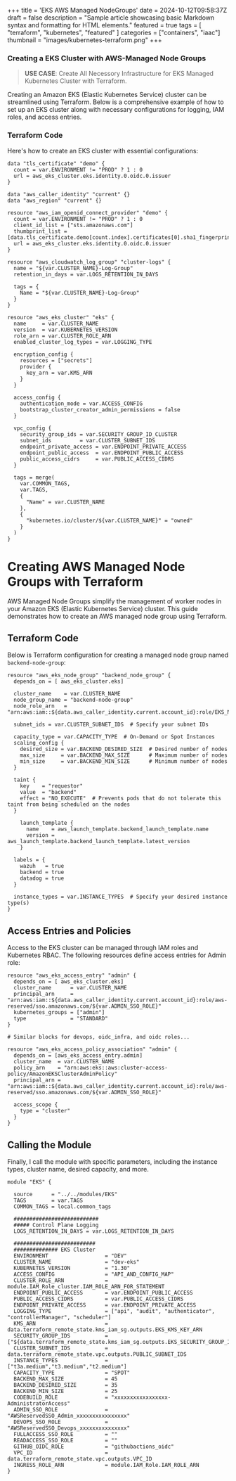 +++
title = 'EKS AWS Managed NodeGroups'
date = 2024-10-12T09:58:37Z
draft = false
description = "Sample article showcasing basic Markdown syntax and formatting for HTML elements."
featured = true
tags = [
    "terraform",
    "kubernetes",
    "featured"
]
categories = ["containers", "iaac"]
thumbnail = "images/kubernetes-terraform.png"
+++
### Creating a EKS Cluster with AWS-Managed Node Groups
> **USE CASE**:
> Create All Necessory Infrastructure for EKS Managed Kubernetes Cluster with Terraform.

<!--more-->
Creating an Amazon EKS (Elastic Kubernetes Service) cluster can be streamlined using Terraform. Below is a comprehensive example of how to set up an EKS cluster along with necessary configurations for logging, IAM roles, and access entries.


### Terraform Code

Here's how to create an EKS cluster with essential configurations:

```hcl
data "tls_certificate" "demo" {
  count = var.ENVIRONMENT != "PROD" ? 1 : 0
  url = aws_eks_cluster.eks.identity.0.oidc.0.issuer
}

data "aws_caller_identity" "current" {}
data "aws_region" "current" {}

resource "aws_iam_openid_connect_provider" "demo" {
  count = var.ENVIRONMENT != "PROD" ? 1 : 0
  client_id_list = ["sts.amazonaws.com"]
  thumbprint_list = [data.tls_certificate.demo[count.index].certificates[0].sha1_fingerprint]
  url = aws_eks_cluster.eks.identity.0.oidc.0.issuer
}

resource "aws_cloudwatch_log_group" "cluster-logs" {
  name = "${var.CLUSTER_NAME}-Log-Group"
  retention_in_days = var.LOGS_RETENTION_IN_DAYS

  tags = {
    Name = "${var.CLUSTER_NAME}-Log-Group"
  }
}

resource "aws_eks_cluster" "eks" {
  name     = var.CLUSTER_NAME
  version  = var.KUBERNETES_VERSION
  role_arn = var.CLUSTER_ROLE_ARN
  enabled_cluster_log_types = var.LOGGING_TYPE

  encryption_config {
    resources = ["secrets"]
    provider {
      key_arn = var.KMS_ARN
    }
  }

  access_config {
    authentication_mode = var.ACCESS_CONFIG
    bootstrap_cluster_creator_admin_permissions = false
  }

  vpc_config {
    security_group_ids = var.SECURITY_GROUP_ID_CLUSTER
    subnet_ids         = var.CLUSTER_SUBNET_IDS
    endpoint_private_access = var.ENDPOINT_PRIVATE_ACCESS
    endpoint_public_access  = var.ENDPOINT_PUBLIC_ACCESS
    public_access_cidrs     = var.PUBLIC_ACCESS_CIDRS
  }

  tags = merge(
    var.COMMON_TAGS,
    var.TAGS,
    {
      "Name" = var.CLUSTER_NAME
    },
    {
      "kubernetes.io/cluster/${var.CLUSTER_NAME}" = "owned"
    }
  )
}
```
# Creating AWS Managed Node Groups with Terraform

AWS Managed Node Groups simplify the management of worker nodes in your Amazon EKS (Elastic Kubernetes Service) cluster. This guide demonstrates how to create an AWS managed node group using Terraform.

## Terraform Code

Below is Terraform configuration for creating a managed node group named `backend-node-group`:

```hcl
resource "aws_eks_node_group" "backend_node_group" {
  depends_on = [ aws_eks_cluster.eks]

  cluster_name    = var.CLUSTER_NAME
  node_group_name = "backend-node-group"
  node_role_arn   = "arn:aws:iam::${data.aws_caller_identity.current.account_id}:role/EKS_NodeGroup_Role"

  subnet_ids = var.CLUSTER_SUBNET_IDS  # Specify your subnet IDs
  
  capacity_type = var.CAPACITY_TYPE  # On-Demand or Spot Instances
  scaling_config {
    desired_size = var.BACKEND_DESIRED_SIZE  # Desired number of nodes
    max_size     = var.BACKEND_MAX_SIZE      # Maximum number of nodes
    min_size     = var.BACKEND_MIN_SIZE      # Minimum number of nodes
  }

  taint {
    key    = "requestor"
    value  = "backend"
    effect = "NO_EXECUTE"  # Prevents pods that do not tolerate this taint from being scheduled on the nodes
  }

    launch_template {
      name    = aws_launch_template.backend_launch_template.name
      version = aws_launch_template.backend_launch_template.latest_version
    }

  labels = {
    wazuh   = true
    backend = true
    datadog = true
  }

  instance_types = var.INSTANCE_TYPES  # Specify your desired instance type(s)
}
```

## Access Entries and Policies
Access to the EKS cluster can be managed through IAM roles and Kubernetes RBAC. The following resources define access entries for Admin role:

```hcl
resource "aws_eks_access_entry" "admin" {
  depends_on = [ aws_eks_cluster.eks]
  cluster_name      = var.CLUSTER_NAME
  principal_arn     = "arn:aws:iam::${data.aws_caller_identity.current.account_id}:role/aws-reserved/sso.amazonaws.com/${var.ADMIN_SSO_ROLE}"
  kubernetes_groups = ["admin"]
  type              = "STANDARD"
}

# Similar blocks for devops, oidc_infra, and oidc roles...

resource "aws_eks_access_policy_association" "admin" {
  depends_on = [aws_eks_access_entry.admin]
  cluster_name  = var.CLUSTER_NAME
  policy_arn    = "arn:aws:eks::aws:cluster-access-policy/AmazonEKSClusterAdminPolicy"
  principal_arn = "arn:aws:iam::${data.aws_caller_identity.current.account_id}:role/aws-reserved/sso.amazonaws.com/${var.ADMIN_SSO_ROLE}"

  access_scope {
    type = "cluster"
  }
}
```
## Calling the Module
Finally, I call the module with specific parameters, including the instance types, cluster name, desired capacity, and more.

```hcl
module "EKS" {

  source      = "../../modules/EKS"
  TAGS        = var.TAGS
  COMMON_TAGS = local.common_tags

  ###########################
  ##### Control Plane Logging
  LOGS_RETENTION_IN_DAYS = var.LOGS_RETENTION_IN_DAYS

  ##########################
  ############## EKS Cluster
  ENVIRONMENT                  = "DEV"
  CLUSTER_NAME                 = "dev-eks"
  KUBERNETES_VERSION           = "1.30"
  ACCESS_CONFIG                = "API_AND_CONFIG_MAP"
  CLUSTER_ROLE_ARN             = module.IAM_Role_cluster.IAM_ROLE_ARN_FOR_STATEMENT
  ENDPOINT_PUBLIC_ACCESS       = var.ENDPOINT_PUBLIC_ACCESS
  PUBLIC_ACCESS_CIDRS          = var.PUBLIC_ACCESS_CIDRS
  ENDPOINT_PRIVATE_ACCESS      = var.ENDPOINT_PRIVATE_ACCESS
  LOGGING_TYPE                 = ["api", "audit", "authenticator", "controllerManager", "scheduler"]
  KMS_ARN                      = data.terraform_remote_state.kms_iam_sg.outputs.EKS_KMS_KEY_ARN
  SECURITY_GROUP_IDS           = ["${data.terraform_remote_state.kms_iam_sg.outputs.EKS_SECURITY_GROUP_ID}"]
  CLUSTER_SUBNET_IDS           = data.terraform_remote_state.vpc.outputs.PUBLIC_SUBNET_IDS
  INSTANCE_TYPES               = ["t3a.medium","t3.medium","t2.medium"]
  CAPACITY_TYPE                = "SPOT"
  BACKEND_MAX_SIZE             = 45
  BACKEND_DESIRED_SIZE         = 35
  BACKEND_MIN_SIZE             = 25
  CODEBUILD_ROLE               = "xxxxxxxxxxxxxxxxx-AdministratorAccess"
  ADMIN_SSO_ROLE               = "AWSReservedSSO_Admin_xxxxxxxxxxxxxxxx"
  DEVOPS_SSO_ROLE              = "AWSReservedSSO_Devops_xxxxxxxxxxxxxxx"
  FULLACCESS_SSO_ROLE          = ""
  READACCESS_SSO_ROLE          = ""
  GITHUB_OIDC_ROLE             = "githubactions_oidc"
  VPC_ID                       = data.terraform_remote_state.vpc.outputs.VPC_ID
  INGRESS_ROLE_ARN             = module.IAM_Role.IAM_ROLE_ARN
}
```
